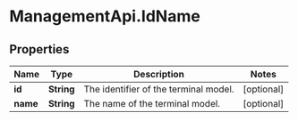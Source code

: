 # ManagementApi.IdName

## Properties

Name | Type | Description | Notes
------------ | ------------- | ------------- | -------------
**id** | **String** | The identifier of the terminal model. | [optional] 
**name** | **String** | The name of the terminal model. | [optional] 


